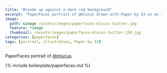 ```yaml
---
title: "Blonde up against a dark red background"
excerpt: "PaperFaces portrait of @mlucus drawn with Paper by 53 on an iPad."
image: 
  path: &image /assets/images/paperfaces-mlucus-twitter.jpg 
  feature: *image
  thumbnail: /assets/images/paperfaces-mlucus-twitter-150.jpg
categories: [paperfaces]
tags: [portrait, illustration, Paper by 53]
---
```


PaperFaces portrait of [@mlucus](https://twitter.com/mlucus).

{% include boilerplate/paperfaces.md %}
